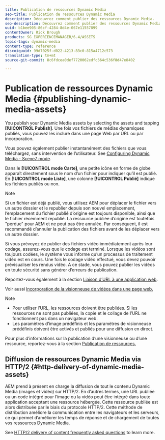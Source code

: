 ```yaml
---
title: Publication de ressources Dynamic Media
seo-title: Publication de ressources Dynamic Media
description: Découvrez comment publier des ressources Dynamic Media.
seo-description: Découvrez comment publier des ressources Dynamic Media.
uuid: b1bee905-86cf-4284-8d4e-067e11557899
contentOwner: Rick Brough
products: SG_EXPERIENCEMANAGER/6.4/ASSETS
topic-tags: dynamic-media
content-type: reference
discoiquuid: 99d7025f-d022-4213-83c0-815a4712c573
translation-type: tm+mt
source-git-commit: 8c6fdcea0def7720062edfc564c536f8d47e8402

---
```



# Publication de ressources Dynamic Media {#publishing-dynamic-media-assets}

You publish your Dynamic Media assets by selecting the assets and tapping **[!UICONTROL Publish]**. Une fois vos fichiers de médias dynamiques publiés, vous pouvez les inclure dans une page Web par URL ou par incorporation.

Vous pouvez également publier instantanément des fichiers que vous téléchargez, sans intervention de l’utilisateur. See [Configuring Dynamic Media - Scene7 mode](config-dms7.md).

Dans le **[!UICONTROL mode Carte]**, une petite icône en forme de globe apparaît directement sous le nom d’un fichier pour indiquer qu’il est publié. En **[!UICONTROL mode Liste]**, une colonne **[!UICONTROL Publié]** indique les fichiers publiés ou non.

>[!NOTE]
>
>Si un fichier est déjà publié, vous utilisez AEM pour déplacer le fichier vers un autre dossier et le republier depuis son nouvel emplacement, l’emplacement du fichier publié d’origine est toujours disponible, ainsi que le fichier récemment republié. La ressource publiée d’origine est toutefois &quot;perdue&quot; pour AEM et ne peut pas être annulée. Par conséquent, il est recommandé d’annuler la publication des fichiers avant de les déplacer vers un autre dossier.

Si vous prévoyez de publier des fichiers vidéo immédiatement après leur codage, assurez-vous que le codage est terminé. Lorsque les vidéos sont toujours codées, le système vous informe qu’un processus de traitement vidéo est en cours. Une fois le codage vidéo effectué, vous devez pouvoir prévisualiser les rendus vidéo. A ce stade, vous pouvez publier les vidéos en toute sécurité sans générer d’erreurs de publication.

Reportez-vous également à la section [Liaison d’URL à une application web](linking-urls-to-yourwebapplication.md).

Voir aussi [Incorporation de la visionneuse de vidéos dans une page web.](embed-code.md)

>[!NOTE]
>
>* Pour utiliser l’URL, les ressources doivent être publiées. Si les ressources ne sont pas publiées, la copie et le collage de l’URL ne fonctionnent pas dans un navigateur web.
>* Les paramètres d’image prédéfinis et les paramètres de visionneuse prédéfinis doivent être activés et publiés pour une diffusion en direct.
>



Pour plus d’informations sur la publication d’une visionneuse ou d’une ressource, reportez-vous à la section [Publication de ressources.](managing-assets-touch-ui.md)

## Diffusion de ressources Dynamic Media via HTTP/2 {#http-delivery-of-dynamic-media-assets}

AEM prend à présent en charge la diffusion de tout le contenu Dynamic Media (images et vidéo) sur HTTP/2. En d’autres termes, une URL publiée ou un code intégré pour l’image ou la vidéo peut être intégré dans toute application acceptant une ressource hébergée. Cette ressource publiée est alors distribuée par le biais du protocole HTTP/2. Cette méthode de distribution améliore la communication entre les navigateurs et les serveurs, ce qui permet d’améliorer les temps de réponse et de chargement de toutes vos ressources Dynamic Media.

See [HTTP/2 delivery of content frequently asked questions](/help/sites-administering/scene7-http2faq.md) to learn more.
